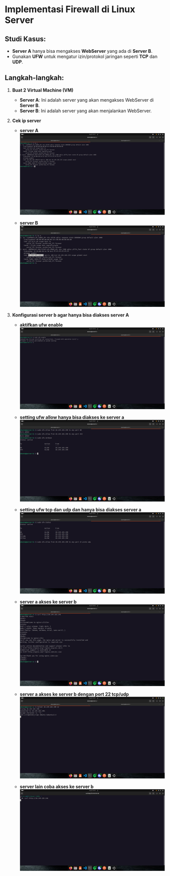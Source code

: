 # Implementasi Firewall di Linux Server

## Studi Kasus:
- **Server A** hanya bisa mengakses **WebServer** yang ada di **Server B**.
- Gunakan **UFW** untuk mengatur izin/protokol jaringan seperti **TCP** dan **UDP**.

## Langkah-langkah:

1. **Buat 2 Virtual Machine (VM)**
   - **Server A**: Ini adalah server yang akan mengakses WebServer di **Server B**.
   - **Server B**: Ini adalah server yang akan menjalankan WebServer.

2. **Cek ip server**
    - **server A**
      ![ip a(server a) ](assets/images/cek-ip-server-a(1).png) <br>

    - **server B** 
      ![ip a(server b) ](assets/images/ip-b(4).png) <br>

3. **Konfigurasi server b agar hanya bisa diakses server A**
   - **aktifkan ufw enable**
      ![sudo ufw enable) ](assets/images/ufw-enable(2).png) <br>
   
   - **setting ufw allow hanya bisa diakses ke server a**
      ![sudo ufw allow) ](assets/images/setting-ip-server-b(3).png) <br>

   - **setting ufw tcp dan udp dan hanya bisa diakses server a**
      ![sudo ufw allow) ](assets/images/add-tcp-udp(5).png) <br>

    - **server a akses ke server b**
      ![sudo ufw allow) ](assets/images/akses-keserver-b(6).png) <br>

    - **server a akses ke server b dengan port 22 tcp/udp**
      ![telnet ip server b) ](assets/images/telnet-server-udp-tcp.png) <br>

    - **server lain coba akses ke server b**
      ![failed ip server b) ](assets/images/server-lain-not-acces-b(7).png) <br>